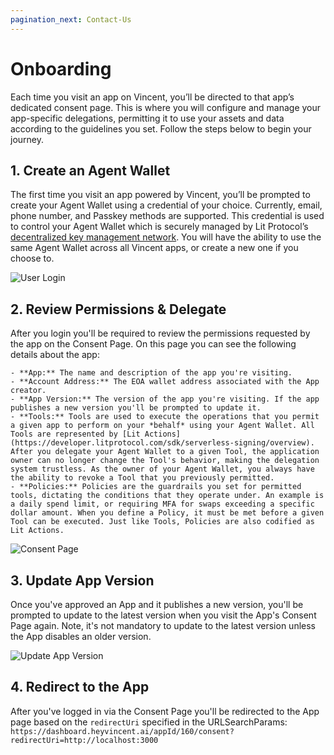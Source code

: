 ```yaml
---
pagination_next: Contact-Us
---
```


# Onboarding

Each time you visit an app on Vincent, you’ll be directed to that app’s dedicated consent page. This is where you will configure and manage your app-specific delegations, permitting it to use your assets and data according to the guidelines you set. Follow the steps below to begin your journey.

## 1. Create an Agent Wallet

The first time you visit an app powered by Vincent, you’ll be prompted to create your Agent Wallet using a credential of your choice. Currently, email, phone number, and Passkey methods are supported. This credential is used to control your Agent Wallet which is securely managed by Lit Protocol’s [decentralized key management network](https://developer.litprotocol.com/resources/how-it-works). You will have the ability to use the same Agent Wallet across all Vincent apps, or create a new one if you choose to.

![User Login](./images/login.png)

## 2. Review Permissions & Delegate

After you login you'll be required to review the permissions requested by the app on the Consent Page. On this page you can see the following details about the app:

    - **App:** The name and description of the app you're visiting.
    - **Account Address:** The EOA wallet address associated with the App creator.
    - **App Version:** The version of the app you're visiting. If the app publishes a new version you'll be prompted to update it.
    - **Tools:** Tools are used to execute the operations that you permit a given app to perform on your *behalf* using your Agent Wallet. All Tools are represented by [Lit Actions](https://developer.litprotocol.com/sdk/serverless-signing/overview). After you delegate your Agent Wallet to a given Tool, the application owner can no longer change the Tool's behavior, making the delegation system trustless. As the owner of your Agent Wallet, you always have the ability to revoke a Tool that you previously permitted. 
    - **Policies:** Policies are the guardrails you set for permitted tools, dictating the conditions that they operate under. An example is a daily spend limit, or requiring MFA for swaps exceeding a specific dollar amount. When you define a Policy, it must be met before a given Tool can be executed. Just like Tools, Policies are also codified as Lit Actions.

![Consent Page](./images/consent-page.png)

## 3. Update App Version

Once you've approved an App and it publishes a new version, you'll be prompted to update to the latest version when you visit the App's Consent Page again. Note, it's not mandatory to update to the latest version unless the App disables an older version.

![Update App Version](./images/consent-page.png)

## 4. Redirect to the App

After you've logged in via the Consent Page you'll be redirected to the App page based on the `redirectUri` specified in the URLSearchParams: `https://dashboard.heyvincent.ai/appId/160/consent?redirectUri=http://localhost:3000`

